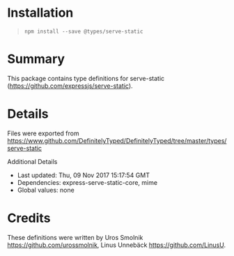 # Installation
> `npm install --save @types/serve-static`

# Summary
This package contains type definitions for serve-static (https://github.com/expressjs/serve-static).

# Details
Files were exported from https://www.github.com/DefinitelyTyped/DefinitelyTyped/tree/master/types/serve-static

Additional Details
 * Last updated: Thu, 09 Nov 2017 15:17:54 GMT
 * Dependencies: express-serve-static-core, mime
 * Global values: none

# Credits
These definitions were written by Uros Smolnik <https://github.com/urossmolnik>, Linus Unnebäck <https://github.com/LinusU>.
